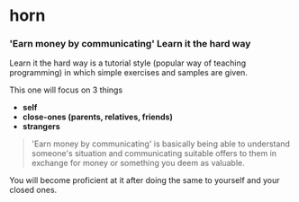 # horn
### 'Earn money by communicating' Learn it the hard way

Learn it the hard way is a tutorial style (popular way of teaching programming) in which simple exercises and samples are given.


This one will focus on 3 things

- **self**
- **close-ones (parents, relatives, friends)**
-  **strangers**

> 'Earn money by communicating' is basically being able to understand someone's situation and communicating suitable offers to them in exchange for money or something you deem as valuable.

You will become proficient at it after doing the same to yourself and your closed ones.


